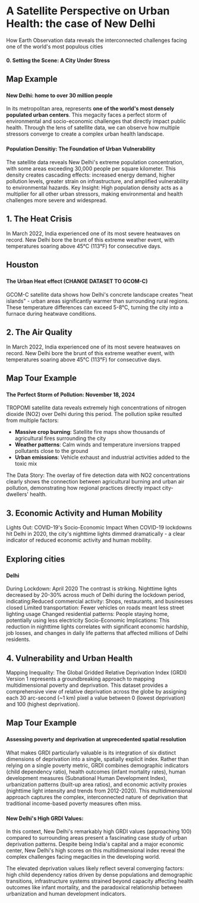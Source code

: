 # A Satellite Perspective on Urban Health: the case of New Delhi
How Earth Observation data reveals the interconnected challenges facing one of the world's most populous cities
 
  

#### 0. Setting the Scene: A City Under Stress

## Map Example <!--{ as="eox-map" mode="tour" }-->
### <!--{ layers='[{"type":"Group","properties":{"id":"OverlayGroup","title":"Overlay Layers"},"layers":[{"type":"Tile","properties":{"id":"overlay_bright;:;EPSG:3857","title":"Overlay labels"},"source":{"type":"XYZ","url":"//s2maps-tiles.eu/wmts/1.0.0/overlay_base_bright_3857/default/g/{z}/{y}/{x}.png","projection":"EPSG:3857"}}]},{"type":"Group","properties":{"id":"AnalysisGroup","title":"Data Layers"},"layers":[{"type":"Tile","properties":{"id":"population_density;:;b0e07ca0-ffc4-4e24-93a4-e5f54d13e440;:;population_density;:;EPSG:3857","title":"population_density"},"source":{"type":"TileWMS","url":"https://services.sentinel-hub.com/ogc/wms/0635c213-17a1-48ee-aef7-9d1731695a54","projection":"EPSG:4326","tileGrid":{"tileSize":[512,512]},"params":{"LAYERS":["AWS_POPULATION_DENSITY"],"TILED":true,"TIME":"2020-05-01T01:00:00Z/2020-05-02T00:59:59Z"}}}]},{"type":"Group","properties":{"id":"BaseLayersGroup","title":"Base Layers"},"layers":[{"type":"Tile","properties":{"id":"cloudless-2024;:;EPSG:3857","title":"EOxCloudless 2024"},"source":{"type":"XYZ","url":"//s2maps-tiles.eu/wmts/1.0.0/s2cloudless-2024_3857/default/g/{z}/{y}/{x}.jpeg","projection":"EPSG:3857"}},{"type":"Tile","properties":{"id":"OSM;:;EPSG:3857","title":"OSM Background"},"source":{"type":"XYZ","url":"//s2maps-tiles.eu/wmts/1.0.0/osm_3857/default/g/{z}/{y}/{x}.jpeg","projection":"EPSG:3857"}},{"type":"Tile","properties":{"id":"terrain-light;:;EPSG:3857","title":"Terrain Light"},"source":{"type":"XYZ","url":"//s2maps-tiles.eu/wmts/1.0.0/terrain-light_3857/default/g/{z}/{y}/{x}.jpeg","projection":"EPSG:3857"}}]}]' zoom="5.218874813028399" center=[73.68994240802607,21.201400963870427] projection="" animationOptions={duration:500}}-->
#### New Delhi: home to over 30 million people 
In its metropolitan area, represents **one of the world's most densely populated urban centers**. 
This megacity faces a perfect storm of environmental and socio-economic challenges that directly impact public health. Through the lens of satellite data, we can observe how multiple stressors converge to create a complex urban health landscape.


### <!--{ layers='[{"type":"Group","properties":{"id":"OverlayGroup","title":"Overlay Layers"},"layers":[{"type":"Tile","properties":{"id":"overlay_bright;:;EPSG:3857","title":"Overlay labels"},"source":{"type":"XYZ","url":"//s2maps-tiles.eu/wmts/1.0.0/overlay_base_bright_3857/default/g/{z}/{y}/{x}.png","projection":"EPSG:3857"}}]},{"type":"Group","properties":{"id":"AnalysisGroup","title":"Data Layers"},"layers":[{"type":"Tile","properties":{"id":"population_density;:;b0e07ca0-ffc4-4e24-93a4-e5f54d13e440;:;population_density;:;EPSG:3857","title":"population_density"},"source":{"type":"TileWMS","url":"https://services.sentinel-hub.com/ogc/wms/0635c213-17a1-48ee-aef7-9d1731695a54","projection":"EPSG:4326","tileGrid":{"tileSize":[512,512]},"params":{"LAYERS":["AWS_POPULATION_DENSITY"],"TILED":true,"TIME":"2020-05-01T01:00:00Z/2020-05-02T00:59:59Z"}}}]},{"type":"Group","properties":{"id":"BaseLayersGroup","title":"Base Layers"},"layers":[{"type":"Tile","properties":{"id":"cloudless-2024;:;EPSG:3857","title":"EOxCloudless 2024"},"source":{"type":"XYZ","url":"//s2maps-tiles.eu/wmts/1.0.0/s2cloudless-2024_3857/default/g/{z}/{y}/{x}.jpeg","projection":"EPSG:3857"}},{"type":"Tile","properties":{"id":"OSM;:;EPSG:3857","title":"OSM Background"},"source":{"type":"XYZ","url":"//s2maps-tiles.eu/wmts/1.0.0/osm_3857/default/g/{z}/{y}/{x}.jpeg","projection":"EPSG:3857"}},{"type":"Tile","properties":{"id":"terrain-light;:;EPSG:3857","title":"Terrain Light"},"source":{"type":"XYZ","url":"//s2maps-tiles.eu/wmts/1.0.0/terrain-light_3857/default/g/{z}/{y}/{x}.jpeg","projection":"EPSG:3857"}}]}]' zoom="9.401339389024082" center=[77.07719595752367,28.66129569622332] projection="" animationOptions={duration:500}}-->


#### Population Densitiy:  The Foundation of Urban Vulnerability

The satellite data reveals New Delhi's extreme population concentration, with some areas exceeding 30,000 people per square kilometer. This density creates cascading effects: increased energy demand, higher pollution levels, greater strain on infrastructure, and amplified vulnerability to environmental hazards.
Key Insight: High population density acts as a multiplier for all other urban stressors, making environmental and health challenges more severe and widespread.


## 1. The Heat Crisis
In March 2022, India experienced one of its most severe heatwaves on record. New Delhi bore the brunt of this extreme weather event, with temperatures soaring above 45°C (113°F) for consecutive days.

## Houston <!--{ as="eox-map" mode="tour" }-->

### <!--{ layers='[{"type":"Group","properties":{"id":"OverlayGroup","title":"Overlay Layers"},"layers":[{"type":"Tile","properties":{"id":"overlay_bright;:;EPSG:3857","title":"Overlay labels"},"source":{"type":"XYZ","url":"//s2maps-tiles.eu/wmts/1.0.0/overlay_base_bright_3857/default/g/{z}/{y}/{x}.png","projection":"EPSG:3857"}}]},{"type":"Group","properties":{"id":"AnalysisGroup","title":"Data Layers"},"layers":[{"type":"Tile","properties":{"id":"Sentinel-3-SLSTR-L2-LST;:;2023-08-31T00:00:00Z;:;Sentinel-3-SLSTR-L2-LST;:;EPSG:3857","title":"Sentinel-3-SLSTR-L2-LST"},"source":{"type":"TileWMS","url":"https://services.sentinel-hub.com/ogc/wms/0635c213-17a1-48ee-aef7-9d1731695a54","projection":"EPSG:4326","tileGrid":{"tileSize":[512,512]},"params":{"LAYERS":["SENTINEL-3-SLSTR-L2-LST"],"TILED":true,"TIME":"2023-08-31T00:00:00Z/2023-08-31T23:59:59Z"}}}]},{"type":"Group","properties":{"id":"BaseLayersGroup","title":"Base Layers"},"layers":[{"type":"Tile","properties":{"id":"cloudless-2024;:;EPSG:3857","title":"EOxCloudless 2024"},"source":{"type":"XYZ","url":"//s2maps-tiles.eu/wmts/1.0.0/s2cloudless-2024_3857/default/g/{z}/{y}/{x}.jpeg","projection":"EPSG:3857"}},{"type":"Tile","properties":{"id":"OSM;:;EPSG:3857","title":"OSM Background"},"source":{"type":"XYZ","url":"//s2maps-tiles.eu/wmts/1.0.0/osm_3857/default/g/{z}/{y}/{x}.jpeg","projection":"EPSG:3857"}},{"type":"Tile","properties":{"id":"terrain-light;:;EPSG:3857","title":"Terrain Light"},"source":{"type":"XYZ","url":"//s2maps-tiles.eu/wmts/1.0.0/terrain-light_3857/default/g/{z}/{y}/{x}.jpeg","projection":"EPSG:3857"}}]}]' zoom="5.834272716840864" center=[80.29945261498048,19.081938521754154] projection="" animationOptions={duration:500}}-->
#### The Urban Heat effect (CHANGE DATASET TO GCOM-C)
GCOM-C satellite data shows how Delhi's concrete landscape creates "heat islands" - urban areas significantly warmer than surrounding rural regions. These temperature differences can exceed 5-8°C, turning the city into a furnace during heatwave conditions.


## 2. The Air Quality
In March 2022, India experienced one of its most severe heatwaves on record. New Delhi bore the brunt of this extreme weather event, with temperatures soaring above 45°C (113°F) for consecutive days.



## Map Tour Example <!--{ as="eox-map" mode="tour" }-->

### <!--{ layers='[{"type":"Group","properties":{"id":"OverlayGroup","title":"Overlay Layers"},"layers":[{"type":"Tile","properties":{"id":"overlay_bright;:;EPSG:3857","title":"Overlay labels"},"source":{"type":"XYZ","url":"//s2maps-tiles.eu/wmts/1.0.0/overlay_base_bright_3857/default/g/{z}/{y}/{x}.png","projection":"EPSG:3857"}}]},{"type":"Group","properties":{"id":"AnalysisGroup","title":"Data Layers"},"layers":[{"type":"Tile","properties":{"id":"NO2_daily;:;9cc22158-1b1d-4b15-b0c7-a868e4288282;:;NO2_daily;:;EPSG:3857","title":"NO2_daily"},"source":{"type":"TileWMS","url":"https://services.sentinel-hub.com/ogc/wms/0635c213-17a1-48ee-aef7-9d1731695a54","projection":"EPSG:4326","tileGrid":{"tileSize":[512,512]},"params":{"LAYERS":["AWS_NO2-VISUALISATION"],"TILED":true,"TIME":"2024-11-18T00:00:00Z/2024-11-18T23:59:59Z"}}}]},{"type":"Group","properties":{"id":"BaseLayersGroup","title":"Base Layers"},"layers":[{"type":"Tile","properties":{"id":"cloudless-2024;:;EPSG:3857","title":"EOxCloudless 2024"},"source":{"type":"XYZ","url":"//s2maps-tiles.eu/wmts/1.0.0/s2cloudless-2024_3857/default/g/{z}/{y}/{x}.jpeg","projection":"EPSG:3857"}},{"type":"Tile","properties":{"id":"OSM;:;EPSG:3857","title":"OSM Background"},"source":{"type":"XYZ","url":"//s2maps-tiles.eu/wmts/1.0.0/osm_3857/default/g/{z}/{y}/{x}.jpeg","projection":"EPSG:3857"}},{"type":"Tile","properties":{"id":"terrain-light;:;EPSG:3857","title":"Terrain Light"},"source":{"type":"XYZ","url":"//s2maps-tiles.eu/wmts/1.0.0/terrain-light_3857/default/g/{z}/{y}/{x}.jpeg","projection":"EPSG:3857"}}]}]' zoom="5.6777895547601425" center=[80.02162874292893,19.096503146328843] projection="" animationOptions={duration:500}}-->

#### The Perfect Storm of Pollution: November 18, 2024
TROPOMI satellite data reveals extremely high concentrations of nitrogen dioxide (NO2) over Delhi during this period. The pollution spike resulted from multiple factors:

* **Massive crop burning**: Satellite fire maps show thousands of agricultural fires surrounding the city
* **Weather patterns**: Calm winds and temperature inversions trapped pollutants close to the ground
* **Urban emissions**: Vehicle exhaust and industrial activities added to the toxic mix

The Data Story: The overlay of fire detection data with NO2 concentrations clearly shows the connection between agricultural burning and urban air pollution, demonstrating how regional practices directly impact city-dwellers' health.

## 3. Economic Activity and Human Mobility

Lights Out: COVID-19's Socio-Economic Impact
When COVID-19 lockdowns hit Delhi in 2020, the city's nighttime lights dimmed dramatically - a clear indicator of reduced economic activity and human mobility.


## Exploring cities <!--{ as="eox-map" mode="tour" }-->

### <!--{ layers='[{"type":"Tile","properties":{"id":"Overlay labels"},"source":{"type":"XYZ","urls":["//s2maps-tiles.eu/wmts/1.0.0/overlay_base_bright_3857/default/g/{z}/{y}/{x}.jpg"]}},{"type":"Tile","properties":{"id":"JAXA_Nighttimelevel_Urban"},"source":{"type":"TileWMS","urls":["https://services.sentinel-hub.com/ogc/wms/0635c213-17a1-48ee-aef7-9d1731695a54"],"params":{"layers":"JAXA-NIGHTTIMELEVEL-URBAN","styles":"","format":"image/png","time":"2019-01-01T00:00:00Z"}}},{"type":"Tile","properties":{"id":"Terrain light"},"source":{"type":"XYZ","urls":["//s2maps-tiles.eu/wmts/1.0.0/terrain-light_3857/default/g/{z}/{y}/{x}.jpg"]}}]' zoom="9.9224951359818" center=[77.3150332431322,28.490762442253427] animationOptions={duration:500}}-->
#### Delhi
During Lockdown: April 2020
The contrast is striking. Nighttime lights decreased by 20-30% across much of Delhi during the lockdown period, indicating:Reduced commercial activity: Shops, restaurants, and businesses closed Limited transportation: Fewer vehicles on roads meant less street lighting usage
Changed residential patterns: People staying home, potentially using less electricity
Socio-Economic Implications: This reduction in nighttime lights correlates with significant economic hardship, job losses, and changes in daily life patterns that affected millions of Delhi residents.

## 4. Vulnerability and Urban Health

Mapping Inequality: The Global Gridded Relative Deprivation Index (GRDI) Version 1 represents a groundbreaking approach to mapping multidimensional poverty and deprivation. This dataset provides a comprehensive view of relative deprivation across the globe by assigning each 30 arc-second (~1 km) pixel a value between 0 (lowest deprivation) and 100 (highest deprivation).




 
## Map Tour Example <!--{ as="eox-map" mode="tour" }-->

### <!--{ layers='[{"type":"Group","properties":{"id":"OverlayGroup","title":"Overlay Layers"},"layers":[{"type":"Tile","properties":{"id":"overlay_bright;:;EPSG:3857","title":"Overlay labels"},"source":{"type":"XYZ","url":"//s2maps-tiles.eu/wmts/1.0.0/overlay_base_bright_3857/default/g/{z}/{y}/{x}.png","projection":"EPSG:3857"}}]},{"type":"Group","properties":{"id":"AnalysisGroup","title":"Data Layers"},"layers":[{"type":"Tile","properties":{"id":"grdi-v1-raster;:;povmap-grdi-v1_2010-01-01_2021-12-31;:;grdi-v1-raster;:;EPSG:3857","title":"grdi-v1-raster"},"source":{"type":"XYZ","url":"https://openveda.cloud/api/raster/cog/tiles/WebMercatorQuad/{z}/{x}/{y}?url=s3://veda-data-store/grdi-v1-raster/povmap-grdi-v1_2010-01-01_2021-12-31.tif&resampling_method=nearest&bidx=1&colormap_name=viridis&rescale=0.0,100.0","projection":"EPSG:3857"},"opacity":1}]},{"type":"Group","properties":{"id":"BaseLayersGroup","title":"Base Layers"},"layers":[{"type":"Tile","properties":{"id":"cloudless-2024;:;EPSG:3857","title":"EOxCloudless 2024"},"source":{"type":"XYZ","url":"//s2maps-tiles.eu/wmts/1.0.0/s2cloudless-2024_3857/default/g/{z}/{y}/{x}.jpeg","projection":"EPSG:3857"}},{"type":"Tile","properties":{"id":"OSM;:;EPSG:3857","title":"OSM Background"},"source":{"type":"XYZ","url":"//s2maps-tiles.eu/wmts/1.0.0/osm_3857/default/g/{z}/{y}/{x}.jpeg","projection":"EPSG:3857"}},{"type":"Tile","properties":{"id":"terrain-light;:;EPSG:3857","title":"Terrain Light"},"source":{"type":"XYZ","url":"//s2maps-tiles.eu/wmts/1.0.0/terrain-light_3857/default/g/{z}/{y}/{x}.jpeg","projection":"EPSG:3857"}}]}]' zoom="6.430596019869051" center=[74.75501559099638,26.762623451990436] projection="" animationOptions={duration:500}}-->
#### Assessing poverty and deprivation at unprecedented spatial resolution
What makes GRDI particularly valuable is its integration of six distinct dimensions of deprivation into a single, spatially explicit index. Rather than relying on a single poverty metric, GRDI combines demographic indicators (child dependency ratio), health outcomes (infant mortality rates), human development measures (Subnational Human Development Index), urbanization patterns (built-up area ratios), and economic activity proxies (nighttime light intensity and trends from 2012-2020). This multidimensional approach captures the complex, interconnected nature of deprivation that traditional income-based poverty measures often miss.


### <!--{ layers='[{"type":"Group","properties":{"id":"OverlayGroup","title":"Overlay Layers"},"layers":[{"type":"Tile","properties":{"id":"overlay_bright;:;EPSG:3857","title":"Overlay labels"},"source":{"type":"XYZ","url":"//s2maps-tiles.eu/wmts/1.0.0/overlay_base_bright_3857/default/g/{z}/{y}/{x}.png","projection":"EPSG:3857"}}]},{"type":"Group","properties":{"id":"AnalysisGroup","title":"Data Layers"},"layers":[{"type":"Tile","properties":{"id":"grdi-v1-raster;:;povmap-grdi-v1_2010-01-01_2021-12-31;:;grdi-v1-raster;:;EPSG:3857","title":"grdi-v1-raster"},"source":{"type":"XYZ","url":"https://openveda.cloud/api/raster/cog/tiles/WebMercatorQuad/{z}/{x}/{y}?url=s3://veda-data-store/grdi-v1-raster/povmap-grdi-v1_2010-01-01_2021-12-31.tif&resampling_method=nearest&bidx=1&colormap_name=viridis&rescale=0.0,100.0","projection":"EPSG:3857"},"opacity":1}]},{"type":"Group","properties":{"id":"BaseLayersGroup","title":"Base Layers"},"layers":[{"type":"Tile","properties":{"id":"cloudless-2024;:;EPSG:3857","title":"EOxCloudless 2024"},"source":{"type":"XYZ","url":"//s2maps-tiles.eu/wmts/1.0.0/s2cloudless-2024_3857/default/g/{z}/{y}/{x}.jpeg","projection":"EPSG:3857"}},{"type":"Tile","properties":{"id":"OSM;:;EPSG:3857","title":"OSM Background"},"source":{"type":"XYZ","url":"//s2maps-tiles.eu/wmts/1.0.0/osm_3857/default/g/{z}/{y}/{x}.jpeg","projection":"EPSG:3857"}},{"type":"Tile","properties":{"id":"terrain-light;:;EPSG:3857","title":"Terrain Light"},"source":{"type":"XYZ","url":"//s2maps-tiles.eu/wmts/1.0.0/terrain-light_3857/default/g/{z}/{y}/{x}.jpeg","projection":"EPSG:3857"}}]}]' zoom="9.363467785428094" center=[76.62986663376584,28.626230989439875] projection="" animationOptions={duration:500}}-->
#### New Delhi's High GRDI Values:
In this context, New Delhi's remarkably high GRDI values (approaching 100) compared to surrounding areas present a fascinating case study of urban deprivation patterns. Despite being India's capital and a major economic center, New Delhi's high scores on this multidimensional index reveal the complex challenges facing megacities in the developing world.

The elevated deprivation values likely reflect several converging factors: high child dependency ratios driven by dense populations and demographic transitions, infrastructure systems strained beyond capacity affecting health outcomes like infant mortality, and the paradoxical relationship between urbanization and human development indicators. 

